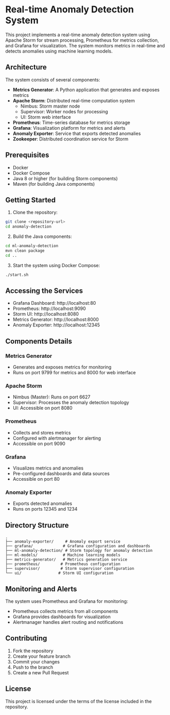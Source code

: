 # Real-time Anomaly Detection System

This project implements a real-time anomaly detection system using Apache Storm for stream processing, Prometheus for metrics collection, and Grafana for visualization. The system monitors metrics in real-time and detects anomalies using machine learning models.

## Architecture

The system consists of several components:

- **Metrics Generator**: A Python application that generates and exposes metrics
- **Apache Storm**: Distributed real-time computation system
  - Nimbus: Storm master node
  - Supervisor: Worker nodes for processing
  - UI: Storm web interface
- **Prometheus**: Time-series database for metrics storage
- **Grafana**: Visualization platform for metrics and alerts
- **Anomaly Exporter**: Service that exports detected anomalies
- **Zookeeper**: Distributed coordination service for Storm

## Prerequisites

- Docker
- Docker Compose
- Java 8 or higher (for building Storm components)
- Maven (for building Java components)

## Getting Started

1. Clone the repository:

```bash
git clone <repository-url>
cd anomaly-detection
```

2. Build the Java components:

```bash
cd ml-anomaly-detection
mvn clean package
cd ..
```

3. Start the system using Docker Compose:

```bash
./start.sh
```

## Accessing the Services

- Grafana Dashboard: http://localhost:80
- Prometheus: http://localhost:9090
- Storm UI: http://localhost:8080
- Metrics Generator: http://localhost:8000
- Anomaly Exporter: http://localhost:12345

## Components Details

### Metrics Generator

- Generates and exposes metrics for monitoring
- Runs on port 9799 for metrics and 8000 for web interface

### Apache Storm

- Nimbus (Master): Runs on port 6627
- Supervisor: Processes the anomaly detection topology
- UI: Accessible on port 8080

### Prometheus

- Collects and stores metrics
- Configured with alertmanager for alerting
- Accessible on port 9090

### Grafana

- Visualizes metrics and anomalies
- Pre-configured dashboards and data sources
- Accessible on port 80

### Anomaly Exporter

- Exports detected anomalies
- Runs on ports 12345 and 1234

## Directory Structure

```
.
├── anomaly-exporter/     # Anomaly export service
├── grafana/             # Grafana configuration and dashboards
├── ml-anomaly-detection/ # Storm topology for anomaly detection
├── ml-models/           # Machine learning models
├── metrics-generator/   # Metrics generation service
├── prometheus/         # Prometheus configuration
├── supervisor/         # Storm supervisor configuration
└── ui/                # Storm UI configuration
```

## Monitoring and Alerts

The system uses Prometheus and Grafana for monitoring:

- Prometheus collects metrics from all components
- Grafana provides dashboards for visualization
- Alertmanager handles alert routing and notifications

## Contributing

1. Fork the repository
2. Create your feature branch
3. Commit your changes
4. Push to the branch
5. Create a new Pull Request

## License

This project is licensed under the terms of the license included in the repository.
